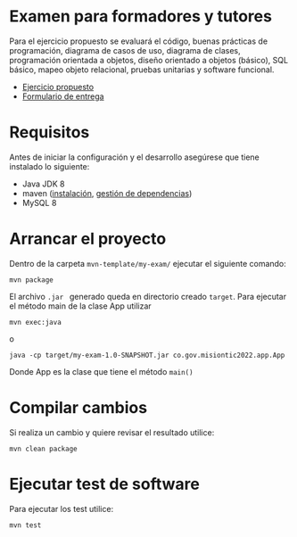 # Examen para formadores y tutores 
Para el ejercicio propuesto se evaluará el código, buenas prácticas de programación, diagrama de casos de uso, diagrama de clases,  programación orientada a objetos, diseño orientado a objetos (básico), SQL básico, mapeo objeto relacional, pruebas unitarias y software funcional.
* [Ejercicio propuesto](https://docs.google.com/document/d/1eahGOvMsmcjKD74_HqsvLB6umFtmDCk0bD8Fsm7lalE/edit?usp=sharing) 
* [Formulario de entrega](https://forms.gle/ySFLZFtkoNjtLaJU7)
# Requisitos

Antes de iniciar la configuración y el desarrollo asegúrese que tiene instalado lo siguiente:


* Java JDK 8
* maven ([instalación](https://www.arteco-consulting.com/instalacion-de-maven/]), [gestión de dependencias](https://www.arteco-consulting.com/tutorial-de-maven/)) 
* MySQL 8 

# Arrancar el proyecto 

Dentro de la carpeta ```mvn-template/my-exam/``` ejecutar el siguiente comando:
```
mvn package
```
El archivo ```.jar ``` generado queda en directorio creado ```target```. Para ejecutar el método main de la clase App utilizar 
```
mvn exec:java
```
o
```
java -cp target/my-exam-1.0-SNAPSHOT.jar co.gov.misiontic2022.app.App
```
Donde App es la clase que tiene el método ```main()```

# Compilar cambios

Si realiza un cambio y quiere revisar el resultado utilice:
```
mvn clean package
```

# Ejecutar test de software

Para ejecutar los test utilice:
```
mvn test
```